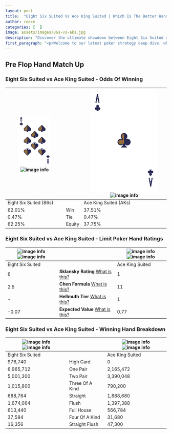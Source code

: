 ```yaml
---
layout: post
title:  "Eight Six Suited Vs Ace King Suited | Which Is The Better Hand In Poker? A Complete Guide"
author: reece
categories: [  ]
image: assets/images/86s-vs-aks.jpg
description: "Discover the ultimate showdown between Eight Six Suited and Ace King Suited in poker! Uncover the odds, strategies, and scenarios where one hand triumphs over the other. Get ready to up your poker game with this thrilling analysis."
first_paragraph: "<p>Welcome to our latest poker strategy deep dive, where we're pitting two distinct hands against each other in a high-stakes showdown: Eight Six Suited vs Ace King Suited.</p><p>In the dynamic world of poker, every decision counts, and knowing which hand holds the upper hand is key to your success at the table.</p><p>In this article, we'll dissect these two hands, explore the scenarios where one dominates the other, and equip you with the knowledge to make strategic choices that can tip the odds in your favor.</p><p>Get ready to unravel the intriguing dynamics of these poker hands and elevate your game to new heights.</p>"
---
```




[comment]: # (sp0)

## Pre Flop Hand Match Up

<div class="table hand-ratings" markdown="1"> 



### Eight Six Suited vs Ace King Suited - Odds Of Winning


    
| ![image info](assets/images/hand1/8.png) ![image info](assets/images/hand1/6s.png) |  | ![image info](assets/images/hand2/A.png) ![image info](assets/images/hand2/Ks.png) |
| -------- | -------- | -------- |
| Eight Six Suited (86s) |  | Ace King Suited (AKs) |
| 62.01% | Win | 37.51% |
| 0.47% | Tie | 0.47% |
| 62.25% | Equity | 37.75% |




[comment]: # (sp1)



### Eight Six Suited vs Ace King Suited - Limit Poker Hand Ratings


    
| ![image info](https://www.riverpairs.com/assets/images/hand1/8.png) ![image info](https://www.riverpairs.com/assets/images/hand1/6s.png) |  | ![image info](https://www.riverpairs.com/assets/images/hand2/A.png) ![image info](https://www.riverpairs.com/assets/images/hand2/Ks.png) |
| -------- | -------- | -------- |
| Eight Six Suited |  | Ace King Suited |
| 6 | **Sklansky Rating** [What is this?](/sklansky-rating-explained) | 1 |
| 2.5 | **Chen Formula** [What is this?](/chen-formula-explained) | 11 |
| - | **Hellmuth Tier** [What is this?](/Hellmuth-tier-explained) | 1 |
| -0.07 | **Expected Value** [What is this?](/expected-value-explained) | 0.77 |




[comment]: # (sp2)



### Eight Six Suited vs Ace King Suited - Winning Hand Breakdown


    
| ![image info](https://www.riverpairs.com/assets/images/hand1/8.png) ![image info](https://www.riverpairs.com/assets/images/hand1/6s.png) |  | ![image info](https://www.riverpairs.com/assets/images/hand2/A.png) ![image info](https://www.riverpairs.com/assets/images/hand2/Ks.png) |
| -------- | -------- | -------- |
| Eight Six Suited |  | Ace King Suited |
| 976,740 | High Card | 0 |
| 6,965,712 | One Pair | 2,165,472 |
| 5,001,300 | Two Pair | 3,390,048 |
| 1,015,800 | Three Of A Kind | 790,200 |
| 688,764 | Straight | 1,888,680 |
| 1,674,064 | Flush | 1,397,388 |
| 613,440 | Full House | 566,784 |
| 37,584 | Four Of A Kind | 31,680 |
| 16,356 | Straight Flush | 47,300 |




[comment]: # (sp3)



</div>

[comment]: # (sp4)



[comment]: # (sp5)

